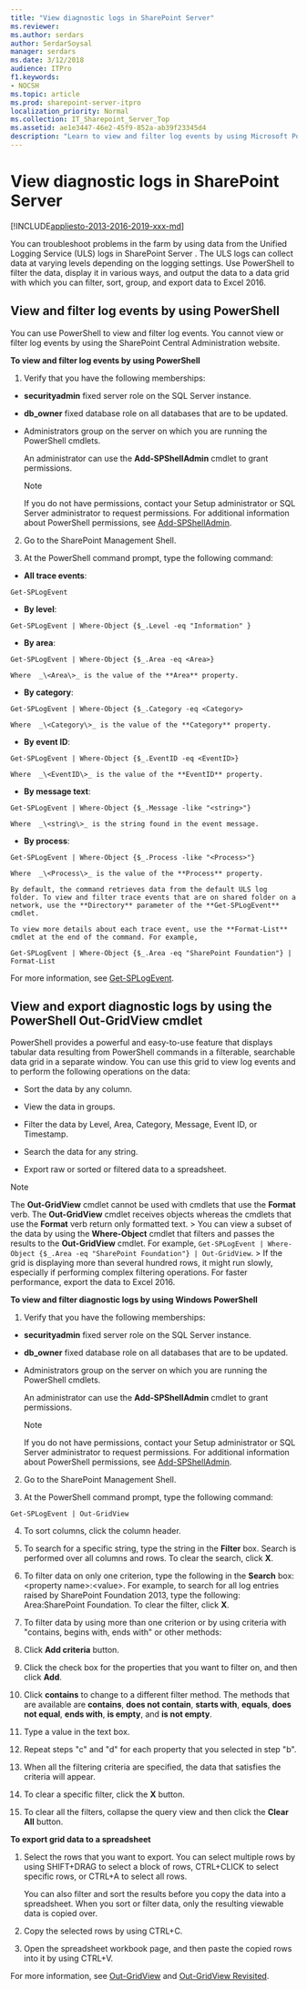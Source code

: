 ```yaml
---
title: "View diagnostic logs in SharePoint Server"
ms.reviewer: 
ms.author: serdars
author: SerdarSoysal
manager: serdars
ms.date: 3/12/2018
audience: ITPro
f1.keywords:
- NOCSH
ms.topic: article
ms.prod: sharepoint-server-itpro
localization_priority: Normal
ms.collection: IT_Sharepoint_Server_Top
ms.assetid: ae1e3447-46e2-45f9-852a-ab39f23345d4
description: "Learn to view and filter log events by using Microsoft PowerShell, and view and export diagnostic logs by using the Out-GridView cmdlet."
---
```


# View diagnostic logs in SharePoint Server

[!INCLUDE[appliesto-2013-2016-2019-xxx-md](../includes/appliesto-2013-2016-2019-xxx-md.md)]
  
You can troubleshoot problems in the farm by using data from the Unified Logging Service (ULS) logs in SharePoint Server . The ULS logs can collect data at varying levels depending on the logging settings. Use PowerShell to filter the data, display it in various ways, and output the data to a data grid with which you can filter, sort, group, and export data to Excel 2016.
  
  
## View and filter log events by using PowerShell
<a name="section1"> </a>

You can use PowerShell to view and filter log events. You cannot view or filter log events by using the SharePoint Central Administration website.
  
 **To view and filter log events by using PowerShell**
  
1. Verify that you have the following memberships:
    
  - **securityadmin** fixed server role on the SQL Server instance. 
    
  - **db_owner** fixed database role on all databases that are to be updated. 
    
  - Administrators group on the server on which you are running the PowerShell cmdlets.
    
    An administrator can use the **Add-SPShellAdmin** cmdlet to grant permissions. 
    
    > [!NOTE]
    > If you do not have permissions, contact your Setup administrator or SQL Server administrator to request permissions. For additional information about PowerShell permissions, see [Add-SPShellAdmin](/powershell/module/sharepoint-server/Add-SPShellAdmin?view=sharepoint-ps). 
  
2. Go to the SharePoint Management Shell.
    
3. At the PowerShell command prompt, type the following command:
    
  - **All trace events**: 
    
  ```
  Get-SPLogEvent
  ```

  - **By level**: 
    
  ```
  Get-SPLogEvent | Where-Object {$_.Level -eq "Information" }
  ```

  - **By area**: 
    
  ```
  Get-SPLogEvent | Where-Object {$_.Area -eq <Area>}
  ```

    Where  _\<Area\>_ is the value of the **Area** property. 
    
  - **By category**: 
    
  ```
  Get-SPLogEvent | Where-Object {$_.Category -eq <Category>
  ```

    Where  _\<Category\>_ is the value of the **Category** property. 
    
  - **By event ID**: 
    
  ```
  Get-SPLogEvent | Where-Object {$_.EventID -eq <EventID>}
  ```

    Where  _\<EventID\>_ is the value of the **EventID** property. 
    
  - **By message text**: 
    
  ```
  Get-SPLogEvent | Where-Object {$_.Message -like "<string>"}
  ```

    Where  _\<string\>_ is the string found in the event message. 
    
  - **By process**: 
    
  ```
  Get-SPLogEvent | Where-Object {$_.Process -like "<Process>"}
  ```

    Where  _\<Process\>_ is the value of the **Process** property. 
    
    By default, the command retrieves data from the default ULS log folder. To view and filter trace events that are on shared folder on a network, use the **Directory** parameter of the **Get-SPLogEvent** cmdlet. 
    
    To view more details about each trace event, use the **Format-List** cmdlet at the end of the command. For example, 
    
  ```
  Get-SPLogEvent | Where-Object {$_.Area -eq "SharePoint Foundation"} | Format-List
  ```

For more information, see [Get-SPLogEvent](/powershell/module/sharepoint-server/Get-SPLogEvent?view=sharepoint-ps). 
  
## View and export diagnostic logs by using the PowerShell Out-GridView cmdlet
<a name="section2"> </a>

PowerShell provides a powerful and easy-to-use feature that displays tabular data resulting from PowerShell commands in a filterable, searchable data grid in a separate window. You can use this grid to view log events and to perform the following operations on the data:
  
- Sort the data by any column.
    
- View the data in groups.
    
- Filter the data by Level, Area, Category, Message, Event ID, or Timestamp.
    
- Search the data for any string.
    
- Export raw or sorted or filtered data to a spreadsheet.
    
> [!NOTE]
> The **Out-GridView** cmdlet cannot be used with cmdlets that use the **Format** verb. The **Out-GridView** cmdlet receives objects whereas the cmdlets that use the **Format** verb return only formatted text. > You can view a subset of the data by using the **Where-Object** cmdlet that filters and passes the results to the **Out-GridView** cmdlet. For example,  `Get-SPLogEvent | Where-Object {$_.Area -eq "SharePoint Foundation"} | Out-GridView`. > If the grid is displaying more than several hundred rows, it might run slowly, especially if performing complex filtering operations. For faster performance, export the data to Excel 2016. 
  
 **To view and filter diagnostic logs by using Windows PowerShell**
  
1. Verify that you have the following memberships:
    
  - **securityadmin** fixed server role on the SQL Server instance. 
    
  - **db_owner** fixed database role on all databases that are to be updated. 
    
  - Administrators group on the server on which you are running the PowerShell cmdlets.
    
    An administrator can use the **Add-SPShellAdmin** cmdlet to grant permissions. 
    
    > [!NOTE]
    > If you do not have permissions, contact your Setup administrator or SQL Server administrator to request permissions. For additional information about PowerShell permissions, see [Add-SPShellAdmin](/powershell/module/sharepoint-server/Add-SPShellAdmin?view=sharepoint-ps). 
  
2. Go to the SharePoint Management Shell.
    
3. At the PowerShell command prompt, type the following command:
    
  ```
  Get-SPLogEvent | Out-GridView
  ```

4. To sort columns, click the column header.
    
5. To search for a specific string, type the string in the **Filter** box. Search is performed over all columns and rows. To clear the search, click **X**.
    
6. To filter data on only one criterion, type the following in the **Search** box: \<property name\>:\<value\>. For example, to search for all log entries raised by SharePoint Foundation 2013, type the following: Area:SharePoint Foundation. To clear the filter, click **X**.
    
7. To filter data by using more than one criterion or by using criteria with "contains, begins with, ends with" or other methods:
    
1. Click **Add criteria** button. 
    
2. Click the check box for the properties that you want to filter on, and then click **Add**.
    
3. Click **contains** to change to a different filter method. The methods that are available are **contains**, **does not contain**, **starts with**, **equals**, **does not equal**, **ends with**, **is empty**, and **is not empty**. 
    
4. Type a value in the text box.
    
5. Repeat steps "c" and "d" for each property that you selected in step "b".
    
6. When all the filtering criteria are specified, the data that satisfies the criteria will appear.
    
7. To clear a specific filter, click the **X** button. 
    
8. To clear all the filters, collapse the query view and then click the **Clear All** button. 
    
 **To export grid data to a spreadsheet**
  
1. Select the rows that you want to export. You can select multiple rows by using SHIFT+DRAG to select a block of rows, CTRL+CLICK to select specific rows, or CTRL+A to select all rows.
    
    You can also filter and sort the results before you copy the data into a spreadsheet. When you sort or filter data, only the resulting viewable data is copied over.
    
2. Copy the selected rows by using CTRL+C.
    
3. Open the spreadsheet workbook page, and then paste the copied rows into it by using CTRL+V.
    
For more information, see [Out-GridView](/previous-versions//dd315268(v=technet.10)) and [Out-GridView Revisited](https://devblogs.microsoft.com/powershell/out-gridview-revisited/). 
